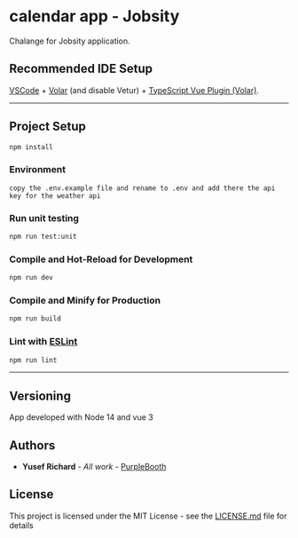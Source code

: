 # calendar app - Jobsity

Chalange for Jobsity application.

## Recommended IDE Setup

[VSCode](https://code.visualstudio.com/) + [Volar](https://marketplace.visualstudio.com/items?itemName=Vue.volar) (and disable Vetur) + [TypeScript Vue Plugin (Volar)](https://marketplace.visualstudio.com/items?itemName=Vue.vscode-typescript-vue-plugin).

---
## Project Setup

```sh
npm install
```

### Environment

```
copy the .env.example file and rename to .env and add there the api key for the weather api
```
### Run unit testing

```sh
npm run test:unit
```

### Compile and Hot-Reload for Development

```sh
npm run dev
```

### Compile and Minify for Production

```sh
npm run build
```

### Lint with [ESLint](https://eslint.org/)

```sh
npm run lint
```
---
## Versioning

App developed with Node 14 and vue 3

## Authors

* **Yusef Richard** - *All work* - [PurpleBooth](https://github.com/yusefrich)

## License

This project is licensed under the MIT License - see the [LICENSE.md](LICENSE.md) file for details
